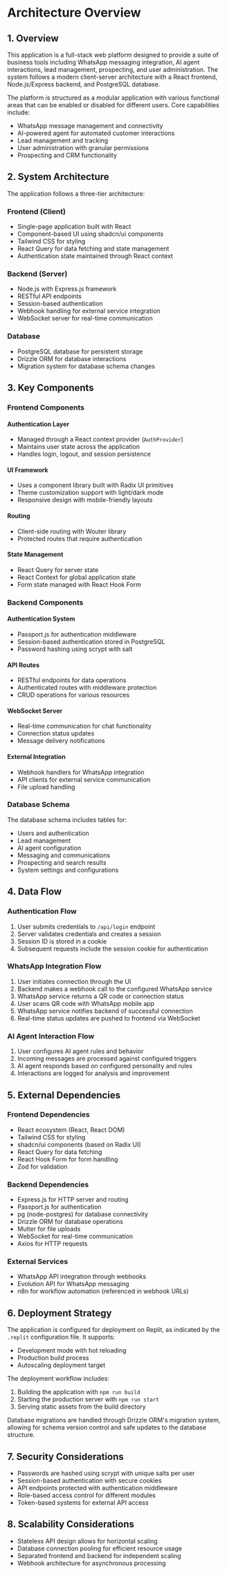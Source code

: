 # Architecture Overview

## 1. Overview

This application is a full-stack web platform designed to provide a suite of business tools including WhatsApp messaging integration, AI agent interactions, lead management, prospecting, and user administration. The system follows a modern client-server architecture with a React frontend, Node.js/Express backend, and PostgreSQL database.

The platform is structured as a modular application with various functional areas that can be enabled or disabled for different users. Core capabilities include:

- WhatsApp message management and connectivity
- AI-powered agent for automated customer interactions
- Lead management and tracking
- User administration with granular permissions
- Prospecting and CRM functionality

## 2. System Architecture

The application follows a three-tier architecture:

### Frontend (Client)
- Single-page application built with React
- Component-based UI using shadcn/ui components
- Tailwind CSS for styling
- React Query for data fetching and state management
- Authentication state maintained through React context

### Backend (Server)
- Node.js with Express.js framework
- RESTful API endpoints
- Session-based authentication
- Webhook handling for external service integration
- WebSocket server for real-time communication

### Database
- PostgreSQL database for persistent storage
- Drizzle ORM for database interactions
- Migration system for database schema changes

## 3. Key Components

### Frontend Components

#### Authentication Layer
- Managed through a React context provider (`AuthProvider`)
- Maintains user state across the application
- Handles login, logout, and session persistence

#### UI Framework
- Uses a component library built with Radix UI primitives
- Theme customization support with light/dark mode
- Responsive design with mobile-friendly layouts

#### Routing
- Client-side routing with Wouter library
- Protected routes that require authentication

#### State Management
- React Query for server state
- React Context for global application state
- Form state managed with React Hook Form

### Backend Components

#### Authentication System
- Passport.js for authentication middleware
- Session-based authentication stored in PostgreSQL
- Password hashing using scrypt with salt

#### API Routes
- RESTful endpoints for data operations
- Authenticated routes with middleware protection
- CRUD operations for various resources

#### WebSocket Server
- Real-time communication for chat functionality
- Connection status updates
- Message delivery notifications

#### External Integration
- Webhook handlers for WhatsApp integration
- API clients for external service communication
- File upload handling

### Database Schema

The database schema includes tables for:
- Users and authentication
- Lead management
- AI agent configuration
- Messaging and communications
- Prospecting and search results
- System settings and configurations

## 4. Data Flow

### Authentication Flow
1. User submits credentials to `/api/login` endpoint
2. Server validates credentials and creates a session
3. Session ID is stored in a cookie
4. Subsequent requests include the session cookie for authentication

### WhatsApp Integration Flow
1. User initiates connection through the UI
2. Backend makes a webhook call to the configured WhatsApp service
3. WhatsApp service returns a QR code or connection status
4. User scans QR code with WhatsApp mobile app
5. WhatsApp service notifies backend of successful connection
6. Real-time status updates are pushed to frontend via WebSocket

### AI Agent Interaction Flow
1. User configures AI agent rules and behavior
2. Incoming messages are processed against configured triggers
3. AI agent responds based on configured personality and rules
4. Interactions are logged for analysis and improvement

## 5. External Dependencies

### Frontend Dependencies
- React ecosystem (React, React DOM)
- Tailwind CSS for styling
- shadcn/ui components (based on Radix UI)
- React Query for data fetching
- React Hook Form for form handling
- Zod for validation

### Backend Dependencies
- Express.js for HTTP server and routing
- Passport.js for authentication
- pg (node-postgres) for database connectivity
- Drizzle ORM for database operations
- Multer for file uploads
- WebSocket for real-time communication
- Axios for HTTP requests

### External Services
- WhatsApp API integration through webhooks
- Evolution API for WhatsApp messaging
- n8n for workflow automation (referenced in webhook URLs)

## 6. Deployment Strategy

The application is configured for deployment on Replit, as indicated by the `.replit` configuration file. It supports:

- Development mode with hot reloading
- Production build process
- Autoscaling deployment target

The deployment workflow includes:
1. Building the application with `npm run build`
2. Starting the production server with `npm run start`
3. Serving static assets from the build directory

Database migrations are handled through Drizzle ORM's migration system, allowing for schema version control and safe updates to the database structure.

## 7. Security Considerations

- Passwords are hashed using scrypt with unique salts per user
- Session-based authentication with secure cookies
- API endpoints protected with authentication middleware
- Role-based access control for different modules
- Token-based systems for external API access

## 8. Scalability Considerations

- Stateless API design allows for horizontal scaling
- Database connection pooling for efficient resource usage
- Separated frontend and backend for independent scaling
- Webhook architecture for asynchronous processing